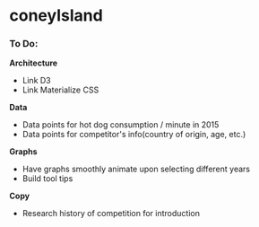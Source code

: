 # coneyIsland
### To Do:

**Architecture**
- Link D3
- Link Materialize CSS

**Data**
- Data points for hot dog consumption / minute in 2015
- Data points for competitor's info(country of origin, age, etc.)

**Graphs**
- Have graphs smoothly animate upon selecting different years
- Build tool tips

**Copy**
- Research history of competition for introduction
